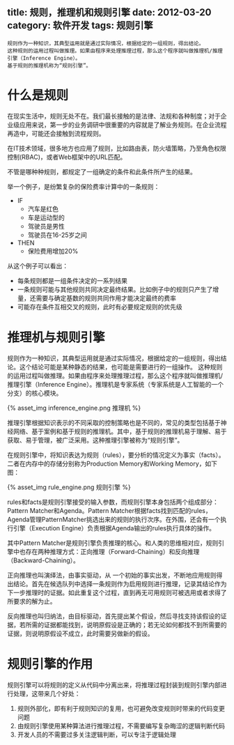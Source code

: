 title: 规则，推理机和规则引擎
date: 2012-03-20
category: 软件开发
tags: 规则引擎
---


    规则作为一种知识，其典型运用就是通过实际情况，根据给定的一组规则，得出结论。
    这种规则的运用过程叫做推理。如果由程序来处理推理过程，那么这个程序就叫做推理机/推理引擎（Inference Engine）。
    基于规则的推理机称为“规则引擎”。


# 什么是规则

在现实生活中，规则无处不在。我们最长接触的是法律、法规和各种制度；对于企业级应用来说，第一步的业务调研中很重要的内容就是了解业务规则。在企业流程再造中，可能还会接触到流程规则。

在IT技术领域，很多地方也应用了规则，比如路由表，防火墙策略，乃至角色权限控制(RBAC)，或者Web框架中的URL匹配。

不管是哪种种规则，都规定了一组确定的条件和此条件所产生的结果。

举一个例子，是纷繁复杂的保险费率计算中的一条规则：


- IF
  + 汽车是红色
  + 车是运动型的
  + 驾驶员是男性
  + 驾驶员在16-25岁之间
- THEN
  + 保险费用增加20%

从这个例子可以看出：

- 每条规则都是一组条件决定的一系列结果
- 一条规则可能与其他规则共同决定最终结果。比如例子中的规则只产生了增量，还需要与确定基数的规则共同作用才能决定最终的费率
- 可能存在条件互相交叉的规则，此时有必要规定规则的优先级

# 推理机与规则引擎

规则作为一种知识，其典型运用就是通过实际情况，根据给定的一组规则，得出结论。这个结论可能是某种静态的结果，也可能是需要进行的一组操作。
这种规则的运用过程叫做推理。如果由程序来处理推理过程，那么这个程序就叫做推理机/推理引擎（Inference Engine）。推理机是专家系统（专家系统是人工智能的一个分支）的核心模块。

{% asset_img inference_engine.png 推理机 %}

推理引擎根据知识表示的不同采取的控制策略也是不同的，常见的类型包括基于神经网络、基于案例和基于规则的推理机。其中，基于规则的推理机易于理解、易于获取、易于管理，被广泛采用。这种推理引擎被称为“规则引擎”。

在规则引擎中，将知识表达为规则（rules），要分析的情况定义为事实（facts）。二者在内存中的存储分别称为Production Memory和Working Memory，如下图：

{% asset_img rule_engine.png 规则引擎 %}

rules和facts是规则引擎接受的输入参数，而规则引擎本身包括两个组成部分：Pattern Matcher和Agenda。Pattern Matcher根据facts找到匹配的rules，Agenda管理PatternMatcher挑选出来的规则的执行次序。在外围，还会有一个执行引擎（Execution Engine）负责根据Agenda输出的rules执行具体的操作。

其中Pattern Matcher是规则引擎负责推理的核心。和人类的思维相对应，规则引擎中也存在两种推理方式：正向推理（Forward-Chaining）和反向推理（Backward-Chaining）。

正向推理也叫演绎法，由事实驱动，从 一个初始的事实出发，不断地应用规则得出结论。首先在候选队列中选择一条规则作为启用规则进行推理，记录其结论作为下一步推理时的证据。如此重复这个过程，直到再无可用规则可被选用或者求得了所要求的解为止。

反向推理也叫归纳法，由目标驱动，首先提出某个假设，然后寻找支持该假设的证据，若所需的证据都能找到，说明原假设是正确的；若无论如何都找不到所需要的证据，则说明原假设不成立，此时需要另做新的假设。


# 规则引擎的作用

规则引擎可以将规则的定义从代码中分离出来，将推理过程封装到规则引擎内部进行处理，这带来几个好处：

1. 规则外部化，即有利于规则知识的复用，也可避免改变规则时带来的代码变更问题
2. 由规则引擎使用某种算法进行推理过程，不需要编写复杂晦涩的逻辑判断代码
3. 开发人员的不需要过多关注逻辑判断，可以专注于逻辑处理




